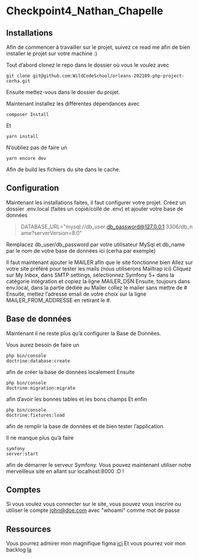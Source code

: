 # Checkpoint4_Nathan_Chapelle

## Installations 
Afin de commencer à travailler sur le projet, suivez ce read me afin de bien installer le projet sur votre machine :)

Tout d’abord clonez le repo dans le dossier où vous le voulez avec
<pre><code>git clone git@github.com:WildCodeSchool/orleans-202109-php-project-cerha.git</code></pre>

Ensuite mettez-vous dans le dossier du projet.

Maintenant installez les différentes dépendances avec
<pre><code>composer Install</code></pre> Et <pre><code>yarn install</code></pre>

N’oubliez pas de faire un <pre><code>yarn encore dev</code></pre> Afin de build les fichiers du site dans le cache.

## Configuration 
Maintenant les installations faites, il faut configurer votre projet.
Créez un dossier .env.local (faites un copié/collé de .env) et ajouter votre base de données
> DATABASE_URL="mysql://db_user:db_password@127.0.0.1:3306/db_name?serverVersion=8.0"

Remplacez db_user/db_password par votre utilisateur MySql et db_name par le nom de votre base de données ici (cerha par exemple)

Il faut maintenant ajouter le MAILER afin que le site fonctionne bien
Allez sur votre site préféré pour tester les mails (nous utiliserons Mailtrap ici)
Cliquez sur My Inbox, dans SMTP settings, sélectionnez Symfony 5+ dans la catégorie intégration et copiez la ligne MAILER_DSN
Ensuite, toujours dans env.local, dans la partie dédiée au Mailer collez le mailer  sans mettre de #
Ensuite, mettez l’adresse email de votre choix sur la ligne MAILER_FROM_ADDRESSE en retirant le #.

## Base de données
Maintenant il ne reste plus qu’à configurer la Base de Données.

Vous aurez besoin de faire un <pre><code>php bin/console doctrine:database:create</code></pre> afin de créer la base de données localement
Ensuite <pre><code>php bin/console doctrine:migration:migrate</code></pre> afin d’avoir les bonnes tables et les bons champs
Et enfin <pre><code>php bin/console doctrine:fixtures:load</code></pre> afin de remplir la base de données et de bien tester l’application.

Il ne manque plus qu’à faire <pre><code>symfony server:start</code></pre> afin de démarrer le serveur Symfony.
Vous pouvez maintenant utiliser notre merveilleux site en allant sur localhost:8000 :D !

## Comptes

Si vous voulez vous connecter sur le site, vous pouvez vous inscrire ou utiliser le compte john@doe.com avec "whoami" comme mot de passe

## Ressources

Vous pourrez admirer mon magnifique figma [ici](https://www.figma.com/file/Gkgw8Opg4luQCfgOh9Oj0L/Focusse)
Et vous pourrez voir mon backlog [la](https://docs.google.com/spreadsheets/d/1QCqZhjap4UufvBpsEKdQKtp0QFjjrJZ-dOknnC9FSag/edit#gid=0)
